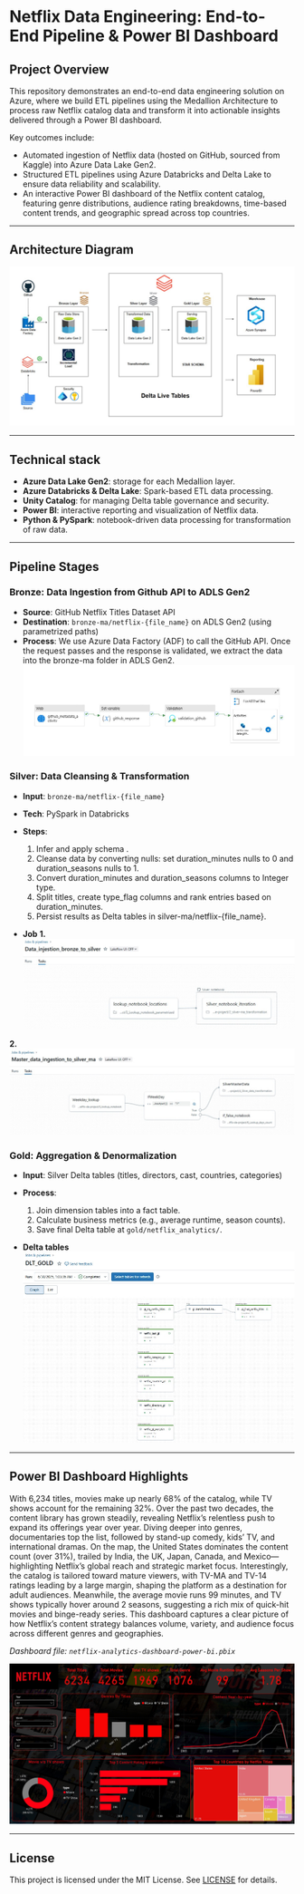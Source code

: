 
# Netflix Data Engineering: End-to-End Pipeline & Power BI Dashboard

## Project Overview
This repository demonstrates an end-to-end data engineering solution on Azure, where we build ETL pipelines using the Medallion Architecture to process raw Netflix catalog data and transform it into actionable insights delivered through a Power BI dashboard.

Key outcomes include:
- Automated ingestion of Netflix data (hosted on GitHub, sourced from Kaggle) into Azure Data Lake Gen2.
- Structured ETL pipelines using Azure Databricks and Delta Lake to ensure data reliability and scalability.
- An interactive Power BI dashboard of the Netflix content catalog, featuring genre distributions, audience rating breakdowns, time-based content trends, and geographic spread across top countries.

---

## Architecture Diagram

![Netflix Data Engineering Architecture](https://raw.githubusercontent.com/adityarajendrashanbhag/Netfix-Azure-data-engineering-project-with-PowerBI-dashboard/main/netflix-data-engineering-architecture.jpg)


---

## Technical stack
- **Azure Data Lake Gen2**: storage for each Medallion layer.
- **Azure Databricks & Delta Lake**: Spark-based ETL data processing.
- **Unity Catalog**: for managing Delta table governance and security.
- **Power BI**: interactive reporting and visualization of Netflix data.
- **Python & PySpark**: notebook-driven data processing for transformation of raw data.

---

## Pipeline Stages

### Bronze: Data Ingestion from Github API to ADLS Gen2
- **Source**: GitHub Netflix Titles Dataset API  
- **Destination**: `bronze-ma/netflix-{file_name}` on ADLS Gen2 (using parametrized paths)   
- **Process**: We use Azure Data Factory (ADF) to call the GitHub API. Once the request passes and the response is validated, we extract the data into the bronze-ma folder in ADLS Gen2.
![ADF](https://raw.githubusercontent.com/adityarajendrashanbhag/Netfix-Azure-data-engineering-project-with-PowerBI-dashboard/main/azure-data-factory/ADF_pipeline.jpg) 

### Silver: Data Cleansing & Transformation  
- **Input**: `bronze-ma/netflix-{file_name}`
- **Tech**: PySpark in Databricks  
- **Steps**:
  1. Infer and apply schema  .
  2. Cleanse data by converting nulls: set duration_minutes nulls to 0 and duration_seasons nulls to 1.
  3. Convert duration_minutes and duration_seasons columns to Integer type.
  4. Split titles, create type_flag columns and rank entries based on duration_minutes.
  5. Persist results as Delta tables in silver-ma/netflix-{file_name}.

- **Job** 
  **1.**
  ![ADF](https://raw.githubusercontent.com/adityarajendrashanbhag/Netfix-Azure-data-engineering-project-with-PowerBI-dashboard/main/azure-databricks/jobs1.jpg)

 **2.**
  ![ADF](https://raw.githubusercontent.com/adityarajendrashanbhag/Netfix-Azure-data-engineering-project-with-PowerBI-dashboard/main/azure-databricks/jobs2.jpg)


### Gold: Aggregation & Denormalization  
- **Input**: Silver Delta tables (titles, directors, cast, countries, categories)  
- **Process**:
  1. Join dimension tables into a fact table.  
  2. Calculate business metrics (e.g., average runtime, season counts).  
  3. Save final Delta table at `gold/netflix_analytics/`.

- **Delta tables** 
  ![ADF](https://raw.githubusercontent.com/adityarajendrashanbhag/Netfix-Azure-data-engineering-project-with-PowerBI-dashboard/main/azure-databricks/pipelines1.jpg)

---

## Power BI Dashboard Highlights
With 6,234 titles, movies make up nearly 68% of the catalog, while TV shows account for the remaining 32%. Over the past two decades, the content library has grown steadily, revealing Netflix’s relentless push to expand its offerings year over year.
Diving deeper into genres, documentaries top the list, followed by stand-up comedy, kids’ TV, and international dramas. On the map, the United States dominates the content count (over 31%), trailed by India, the UK, Japan, Canada, and Mexico—highlighting Netflix’s global reach and strategic market focus.
Interestingly, the catalog is tailored toward mature viewers, with TV-MA and TV-14 ratings leading by a large margin, shaping the platform as a destination for adult audiences. Meanwhile, the average movie runs 99 minutes, and TV shows typically hover around 2 seasons, suggesting a rich mix of quick-hit movies and binge-ready series.
This dashboard captures a clear picture of how Netflix’s content strategy balances volume, variety, and audience focus across different genres and geographies. 


*Dashboard file: `netflix-analytics-dashboard-power-bi.pbix`*


![Netflix Analytics Dashboard](https://raw.githubusercontent.com/adityarajendrashanbhag/Netfix-Azure-data-engineering-project-with-PowerBI-dashboard/main/analytics-dashboard/netflix-analytics-dashboard-power-bi.jpg)


---

## License
This project is licensed under the MIT License. See [LICENSE](LICENSE) for details.
